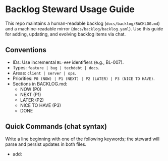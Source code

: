 # Backlog Steward Usage Guide

This repo maintains a human-readable backlog (`docs/backlog/BACKLOG.md`) and a machine-readable mirror (`docs/backlog/backlog.yaml`). Use this guide for adding, updating, and evolving backlog items via chat.

## Conventions
- IDs: Use incremental `BL-###` identifiers (e.g., BL-007).
- Types: `feature | bug | techdebt | docs`.
- Areas: `client | server | ops`.
- Priorities: `P0 (NOW) | P1 (NEXT) | P2 (LATER) | P3 (NICE TO HAVE)`.
- Sections in BACKLOG.md:
  - NOW (P0)
  - NEXT (P1)
  - LATER (P2)
  - NICE TO HAVE (P3)
  - DONE

## Quick Commands (chat syntax)
Write a line beginning with one of the following keywords; the steward will parse and persist updates in both files.

- add: <title> | <type> | <area> | <priority> | why <reason> | ac: <bullet1>; <bullet2>; ...
- idea: <title> | <area> | why <reason>
- todo: <title> | <area> | ac: <bullets>
- fix: <title> | area server | why <reason> | ac: <bullets>
- feat: <title> | area client | ac: <bullets>
- note: BL-### "<note text>"

If any field is missing, the steward will infer where possible; otherwise it will add a TODO note in the item.

### Parsing rules
- Split fields by `|` when present; trim whitespace.
- `why` is captured after the literal token `why ` until next `|` or end.
- `ac:` starts acceptance criteria; split bullets by `;` or line breaks.
- If `priority` missing, default to P2 unless the text implies urgency.
- If `type` missing, infer from keywords: fix/bug → bug, feat/feature → feature, idea/todo → techdebt by default.
- If `area` missing, infer from referenced files/branches; else set TODO.

### Formatting expectations
- BACKLOG.md: Keep section headers unchanged. Insert or move only the affected item.
- backlog.yaml: Mirror all fields (id, title, type, area, priority, why, acceptance[], status, links).
- IDs: Allocate next BL-### sequentially; do not reuse IDs.
- Links: Use keys `branch`, `pr`, `issue` when available.

## Lifecycle Commands
- promote BL-### to P0|P1|P2|P3
- demote BL-### to P1|P2|P3
- retitle BL-### "New Title"
- note BL-### "Additional context or decision"
- link BL-### branch <name> / pr <#> / issue <#>
- start BL-### (marks Status: in-progress)
- done BL-### (moves item to DONE)
  - Also set `status: done` in YAML; keep acceptance intact.

## Acceptance Criteria
- Keep AC concrete and testable. Prefer bullets that can be verified in CI/tests.
- Example:
  - CI runs eslint, typecheck, tests, build on PRs to dev/main
  - ESLint flat config is ESM and loads without errors

## Examples
- add: Improve replay filter UX | feature | client | P2 | why streamline user workflow | ac: keyboard nav; keep filters in URL; RTL tests
- fix: Pulse API retry jitter | bug | server | P1 | why reduce thundering-herd | ac: exponential backoff; de-dupe in-flight; tests
- note: BL-002 "Mock SC2Pulse responses exist under mockData/"
- promote BL-003 to P1
- link BL-001 pr 42

## File Locations
- Human: `docs/backlog/BACKLOG.md`
- Machine: `docs/backlog/backlog.yaml`

## Steward Behavior
- Capture & classify inputs from the chat based on the above grammar.
- Persist updates to BOTH files with minimal diffs and keep sections in sync.
- Consolidate near-duplicates; reference links (branch/pr/issue) when obvious.
- Produce a short "Backlog delta" at the end of each session summarizing created/updated/promoted/done items.
  - Format: Δ Backlog: +N created (IDs) · M updated (IDs) · K done (IDs)
  - If uncertain on any field: write "I don't know" and add a TODO note.

## Branch/Commit/PR Enforcement
- Branch naming: `<type>/<BL-###>-<kebab-title>` where type ∈ {feature, fix, chore, docs, refactor, spike}.
- Commits: conventional commit + ticket suffix, e.g., `feat(client): concise message [BL-021]`.
- PRs: Title `[BL-###] Clear title`; body links branch, lists acceptance criteria, test notes, and a release checklist.
- Always link branch/PR/issue in both BACKLOG.md and backlog.yaml under the item’s Links.

## Guardrails (project practices)
- Delivery flow: feature from main → Draft PR to dev → rebase on main for release → PR to main → merge → sync main→dev (rebase + --force-with-lease).
- Quality: readability over cleverness; comment complex logic; error contract `{ error, code, context }`; structured logging; `process.env` for config; Vitest tests (server: axios + vi.hoisted; client: MSW + RTL).
